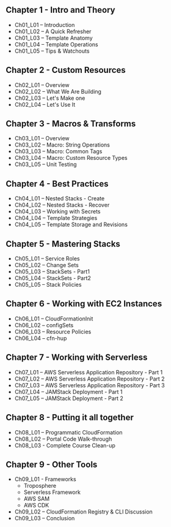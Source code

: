 
## Chapter 1 - Intro and Theory
  - Ch01_L01 – Introduction
  - Ch01_L02 – A Quick Refresher
  - Ch01_L03 – Template Anatomy
  - Ch01_L04 – Template Operations
  - Ch01_L05 – Tips & Watchouts

## Chapter 2 - Custom Resources
  - Ch02_L01 – Overview
  - Ch02_L02 – What We Are Building
  - Ch02_L03 – Let's Make one
  - Ch02_L04 – Let's Use It

## Chapter 3 - Macros & Transforms
  - Ch03_L01 – Overview
  - Ch03_L02 – Macro: String Operations
  - Ch03_L03 – Macro: Common Tags
  - Ch03_L04 – Macro: Custom Resource Types
  - Ch03_L05 – Unit Testing

## Chapter 4 - Best Practices
  - Ch04_L01 – Nested Stacks - Create
  - Ch04_L02 – Nested Stacks - Recover
  - Ch04_L03 – Working with Secrets
  - Ch04_L04 – Template Strategies
  - Ch04_L05 – Template Storage and Revisions

## Chapter 5 - Mastering Stacks
  - Ch05_L01 – Service Roles
  - Ch05_L02 – Change Sets
  - Ch05_L03 – StackSets - Part1
  - Ch05_L04 – StackSets - Part2
  - Ch05_L05 – Stack Policies

## Chapter 6 - Working with EC2 Instances
  - Ch06_L01 – CloudFormationInit
  - Ch06_L02 – configSets
  - Ch06_L03 – Resource Policies
  - Ch06_L04 – cfn-hup

## Chapter 7 - Working with Serverless
  - Ch07_L01 – AWS Serverless Application Repository - Part 1
  - Ch07_L02 – AWS Serverless Application Repository - Part 2
  - Ch07_L03 – AWS Serverless Application Repository - Part 3
  - Ch07_L04 – JAMStack Deployment - Part 1
  - Ch07_L05 – JAMStack Deployment - Part 2

## Chapter 8 - Putting it all together
  - Ch08_L01 – Programmatic CloudFormation
  - Ch08_L02 – Portal Code Walk-through
  - Ch08_L03 - Complete Course Clean-up

## Chapter 9 - Other Tools
  - Ch09_L01 - Frameworks
    - Troposphere
    - Serverless Framework
    - AWS SAM
    - AWS CDK
  - Ch09_L02 – CloudFormation Registry & CLI Discussion
  - Ch09_L03 – Conclusion
